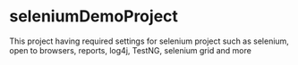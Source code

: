# seleniumDemoProject
This project having required settings for selenium project such as selenium, open to browsers, reports, log4j, TestNG, selenium grid and more
